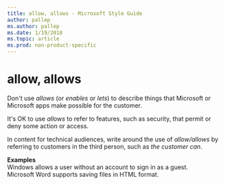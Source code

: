 ```yaml
---
title: allow, allows - Microsoft Style Guide
author: pallep
ms.author: pallep
ms.date: 1/19/2018
ms.topic: article
ms.prod: non-product-specific
---
```


# allow, allows

Don't use *allows* (or *enables* or *lets*) to describe things that Microsoft or Microsoft apps make possible for the customer. 

It's OK to use *allows* to refer to features, such as security, that permit or deny some action or access. 

In content for technical audiences, write around the use of *allow/allows* by referring to customers in the third person, such as *the customer can*.

**Examples**  
Windows allows a user without an account to sign in as a guest.   
Microsoft Word supports saving files in HTML format. 
